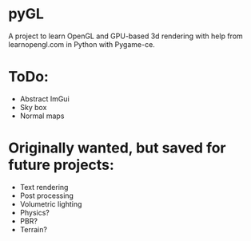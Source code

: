 # pyGL
A project to learn OpenGL and GPU-based 3d rendering with help from learnopengl.com in Python with Pygame-ce.
 
# ToDo:
- Abstract ImGui
- Sky box
- Normal maps

# Originally wanted, but saved for future projects:
- Text rendering
- Post processing
- Volumetric lighting
- Physics?
- PBR?
- Terrain?

